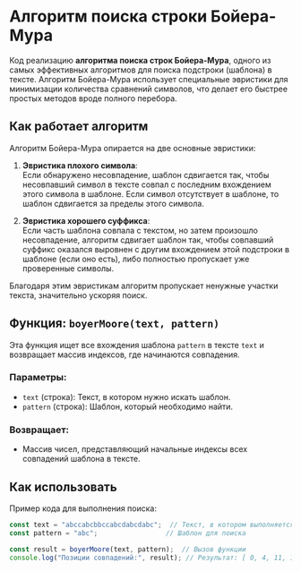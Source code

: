# Алгоритм поиска строки Бойера-Мура

Код реализацию **алгоритма поиска строк Бойера-Мура**, одного из самых эффективных алгоритмов для поиска подстроки (шаблона) в тексте. Алгоритм Бойера-Мура использует специальные эвристики для минимизации количества сравнений символов, что делает его быстрее простых методов вроде полного перебора.

## Как работает алгоритм

Алгоритм Бойера-Мура опирается на две основные эвристики:

1. **Эвристика плохого символа**:  
   Если обнаружено несовпадение, шаблон сдвигается так, чтобы несовпавший символ в тексте совпал с последним вхождением этого символа в шаблоне. Если символ отсутствует в шаблоне, то шаблон сдвигается за пределы этого символа.

2. **Эвристика хорошего суффикса**:  
   Если часть шаблона совпала с текстом, но затем произошло несовпадение, алгоритм сдвигает шаблон так, чтобы совпавший суффикс оказался выровнен с другим вхождением этой подстроки в шаблоне (если оно есть), либо полностью пропускает уже проверенные символы.

Благодаря этим эвристикам алгоритм пропускает ненужные участки текста, значительно ускоряя поиск.

## Функция: `boyerMoore(text, pattern)`

Эта функция ищет все вхождения шаблона `pattern` в тексте `text` и возвращает массив индексов, где начинаются совпадения.

### Параметры:
- `text` (строка): Текст, в котором нужно искать шаблон.
- `pattern` (строка): Шаблон, который необходимо найти.

### Возвращает:
- Массив чисел, представляющий начальные индексы всех совпадений шаблона в тексте.

## Как использовать

Пример кода для выполнения поиска:

```javascript
const text = "abccabcbbccabcdabcdabc";  // Текст, в котором выполняется поиск
const pattern = "abc";                 // Шаблон для поиска

const result = boyerMoore(text, pattern);  // Вызов функции
console.log("Позиции совпадений:", result); // Результат: [ 0, 4, 11, 15, 19 ]
